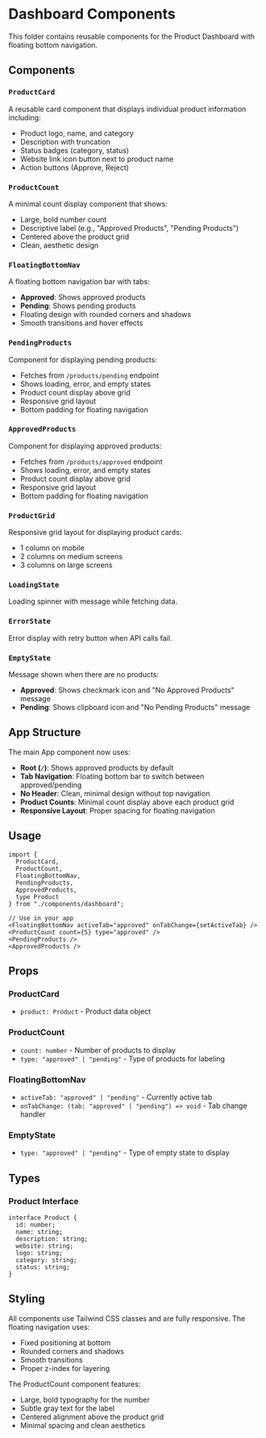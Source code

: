 # Dashboard Components

This folder contains reusable components for the Product Dashboard with floating bottom navigation.

## Components

### `ProductCard`

A reusable card component that displays individual product information including:

- Product logo, name, and category
- Description with truncation
- Status badges (category, status)
- Website link icon button next to product name
- Action buttons (Approve, Reject)

### `ProductCount`

A minimal count display component that shows:

- Large, bold number count
- Descriptive label (e.g., "Approved Products", "Pending Products")
- Centered above the product grid
- Clean, aesthetic design

### `FloatingBottomNav`

A floating bottom navigation bar with tabs:

- **Approved**: Shows approved products
- **Pending**: Shows pending products
- Floating design with rounded corners and shadows
- Smooth transitions and hover effects

### `PendingProducts`

Component for displaying pending products:

- Fetches from `/products/pending` endpoint
- Shows loading, error, and empty states
- Product count display above grid
- Responsive grid layout
- Bottom padding for floating navigation

### `ApprovedProducts`

Component for displaying approved products:

- Fetches from `/products/approved` endpoint
- Shows loading, error, and empty states
- Product count display above grid
- Responsive grid layout
- Bottom padding for floating navigation

### `ProductGrid`

Responsive grid layout for displaying product cards:

- 1 column on mobile
- 2 columns on medium screens
- 3 columns on large screens

### `LoadingState`

Loading spinner with message while fetching data.

### `ErrorState`

Error display with retry button when API calls fail.

### `EmptyState`

Message shown when there are no products:

- **Approved**: Shows checkmark icon and "No Approved Products" message
- **Pending**: Shows clipboard icon and "No Pending Products" message

## App Structure

The main App component now uses:

- **Root (`/`)**: Shows approved products by default
- **Tab Navigation**: Floating bottom bar to switch between approved/pending
- **No Header**: Clean, minimal design without top navigation
- **Product Counts**: Minimal count display above each product grid
- **Responsive Layout**: Proper spacing for floating navigation

## Usage

```tsx
import {
  ProductCard,
  ProductCount,
  FloatingBottomNav,
  PendingProducts,
  ApprovedProducts,
  type Product
} from "./components/dashboard";

// Use in your app
<FloatingBottomNav activeTab="approved" onTabChange={setActiveTab} />
<ProductCount count={5} type="approved" />
<PendingProducts />
<ApprovedProducts />
```

## Props

### ProductCard

- `product: Product` - Product data object

### ProductCount

- `count: number` - Number of products to display
- `type: "approved" | "pending"` - Type of products for labeling

### FloatingBottomNav

- `activeTab: "approved" | "pending"` - Currently active tab
- `onTabChange: (tab: "approved" | "pending") => void` - Tab change handler

### EmptyState

- `type: "approved" | "pending"` - Type of empty state to display

## Types

### Product Interface

```tsx
interface Product {
  id: number;
  name: string;
  description: string;
  website: string;
  logo: string;
  category: string;
  status: string;
}
```

## Styling

All components use Tailwind CSS classes and are fully responsive. The floating navigation uses:

- Fixed positioning at bottom
- Rounded corners and shadows
- Smooth transitions
- Proper z-index for layering

The ProductCount component features:

- Large, bold typography for the number
- Subtle gray text for the label
- Centered alignment above the product grid
- Minimal spacing and clean aesthetics
